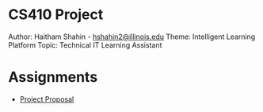 # CS410 Project
Author: Haitham Shahin - hshahin2@illinois.edu
Theme: Intelligent Learning Platform
Topic: Technical IT Learning Assistant

# Assignments
- [Project Proposal](./project-proposal.pdf)

